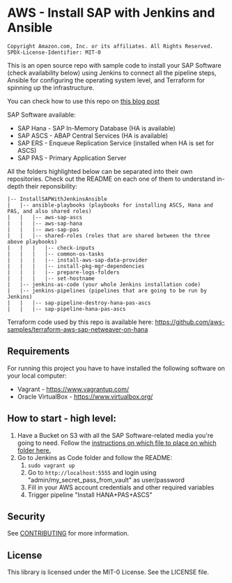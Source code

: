 # AWS - Install SAP with Jenkins and Ansible

```
Copyright Amazon.com, Inc. or its affiliates. All Rights Reserved.
SPDX-License-Identifier: MIT-0
```

This is an open source repo with sample code to install your SAP Software (check availability below) using Jenkins to connect all the pipeline steps, Ansible for configuring the operating system level, and Terraform for spinning up the infrastructure.

You can check how to use this repo on <a href="https://aws.amazon.com/blogs/awsforsap/automating-sap-installation-with-open-source-tools/" target="_blank">this blog post</a>

SAP Software available:
* SAP Hana - SAP In-Memory Database (HA is available)
* SAP ASCS - ABAP Central Services (HA is available)
* SAP ERS - Enqueue Replication Service (installed when HA is set for ASCS)
* SAP PAS - Primary Application Server

All the folders highlighted below can be separated into their own repositories. Check out the README on each one of them to understand in-depth their reponsibility:

```
|-- InstallSAPWithJenkinsAnsible
|   |-- ansible-playbooks (playbooks for installing ASCS, Hana and PAS, and also shared roles)
|   |   |-- aws-sap-ascs
|   |   |-- aws-sap-hana
|   |   |-- aws-sap-pas
|   |   |-- shared-roles (roles that are shared between the three above playbooks)
|   |   |   |-- check-inputs
|   |   |   |-- common-os-tasks
|   |   |   |-- install-aws-sap-data-provider
|   |   |   |-- install-pkg-mgr-dependencies
|   |   |   |-- prepare-logs-folders
|   |   |   |-- set-hostname
|   |-- jenkins-as-code (your whole Jenkins installation code)
|   |-- jenkins-pipelines (pipelines that are going to be run by Jenkins)
|   |   |-- sap-pipeline-destroy-hana-pas-ascs
|   |   |-- sap-pipeline-hana-pas-ascs
```

Terraform code used by this repo is available here: https://github.com/aws-samples/terraform-aws-sap-netweaver-on-hana

## Requirements

For running this project you have to have installed the following software on your local computer:
* Vagrant - https://www.vagrantup.com/
* Oracle VirtualBox - https://www.virtualbox.org/

## How to start - high level:

1. Have a Bucket on S3 with all the SAP Software-related media you're going to need. Follow the <a href="https://docs.aws.amazon.com/launchwizard/latest/userguide/launch-wizard-sap-software-install-details.html">instructions on which file to place on which folder here.</a>
2. Go to Jenkins as Code folder and follow the README:
    1. ```sudo vagrant up```
    2. Go to ```http://localhost:5555``` and login using "admin/my_secret_pass_from_vault" as user/password
    3. Fill in your AWS account credentials and other required variables
    4. Trigger pipeline "Install HANA+PAS+ASCS"

## Security

See [CONTRIBUTING](CONTRIBUTING.md#security-issue-notifications) for more information.

## License

This library is licensed under the MIT-0 License. See the LICENSE file.